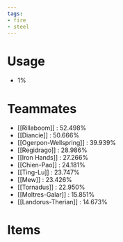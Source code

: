 ```yaml
---
tags:
- fire
- steel
---
```

# Usage
- 1%
# Teammates
- [[Rillaboom]] : 52.498%
- [[Diancie]] : 50.666%
- [[Ogerpon-Wellspring]] : 39.939%
- [[Regidrago]] : 28.986%
- [[Iron Hands]] : 27.266%
- [[Chien-Pao]] : 24.181%
- [[Ting-Lu]] : 23.747%
- [[Mew]] : 23.426%
- [[Tornadus]] : 22.950%
- [[Moltres-Galar]] : 15.851%
- [[Landorus-Therian]] : 14.673%
# Items